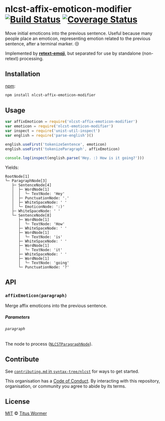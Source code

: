 # nlcst-affix-emoticon-modifier [![Build Status][travis-badge]][travis] [![Coverage Status][codecov-badge]][codecov]

Move initial emoticons into the previous sentence.  Useful because many people
place an emoticon, representing emotion related to the previous sentence, after
a terminal marker.  :unamused:

Implemented by [**retext-emoji**][retext-emoji], but separated for use by
standalone (non-retext) processing.

## Installation

[npm][]:

```bash
npm install nlcst-affix-emoticon-modifier
```

## Usage

```js
var affixEmoticon = require('nlcst-affix-emoticon-modifier')
var emoticon = require('nlcst-emoticon-modifier')
var inspect = require('unist-util-inspect')
var english = require('parse-english')()

english.useFirst('tokenizeSentence', emoticon)
english.useFirst('tokenizeParagraph', affixEmoticon)

console.log(inspect(english.parse('Hey. :) How is it going?')))
```

Yields:

```text
RootNode[1]
└─ ParagraphNode[3]
   ├─ SentenceNode[4]
   │  ├─ WordNode[1]
   │  │  └─ TextNode: 'Hey'
   │  ├─ PunctuationNode: '.'
   │  ├─ WhiteSpaceNode: ' '
   │  └─ EmoticonNode: ':)'
   ├─ WhiteSpaceNode: ' '
   └─ SentenceNode[8]
      ├─ WordNode[1]
      │  └─ TextNode: 'How'
      ├─ WhiteSpaceNode: ' '
      ├─ WordNode[1]
      │  └─ TextNode: 'is'
      ├─ WhiteSpaceNode: ' '
      ├─ WordNode[1]
      │  └─ TextNode: 'it'
      ├─ WhiteSpaceNode: ' '
      ├─ WordNode[1]
      │  └─ TextNode: 'going'
      └─ PunctuationNode: '?'
```

## API

### `affixEmoticon(paragraph)`

Merge affix emoticons into the previous sentence.

##### Parameters

###### `paragraph`

The node to process ([`NLCSTParagraphNode`][paragraph]).

## Contribute

See [`contributing.md` in `syntax-tree/nlcst`][contributing] for ways to get
started.

This organisation has a [Code of Conduct][coc].  By interacting with this
repository, organisation, or community you agree to abide by its terms.

## License

[MIT][license] © [Titus Wormer][author]

<!-- Definitions -->

[travis-badge]: https://img.shields.io/travis/syntax-tree/nlcst-affix-emoticon-modifier.svg

[travis]: https://travis-ci.org/syntax-tree/nlcst-affix-emoticon-modifier

[codecov-badge]: https://img.shields.io/codecov/c/github/syntax-tree/nlcst-affix-emoticon-modifier.svg

[codecov]: https://codecov.io/github/syntax-tree/nlcst-affix-emoticon-modifier

[npm]: https://docs.npmjs.com/cli/install

[license]: license

[author]: https://wooorm.com

[retext-emoji]: https://github.com/wooorm/retext-emoji

[paragraph]: https://github.com/syntax-tree/nlcst#paragraph

[contributing]: https://github.com/syntax-tree/nlcst/blob/master/contributing.md

[coc]: https://github.com/syntax-tree/nlcst/blob/master/code-of-conduct.md
